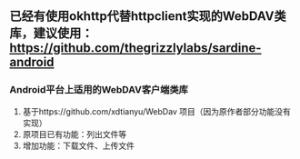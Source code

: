 ## 已经有使用okhttp代替httpclient实现的WebDAV类库，建议使用：https://github.com/thegrizzlylabs/sardine-android
### Android平台上适用的WebDAV客户端类库
1. 基于https://github.com/xdtianyu/WebDav 项目（因为原作者部分功能没有实现）
2. 原项目已有功能：列出文件等
3. 增加功能：下载文件、上传文件
